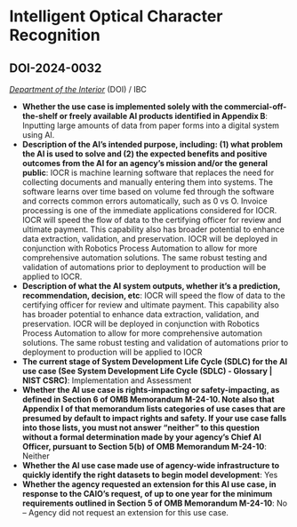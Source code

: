 # Intelligent Optical Character Recognition
## DOI-2024-0032
_[Department of the Interior](<../3_agency/Department of the Interior.md>)_ (DOI) / IBC


+ **Whether the use case is implemented solely with the commercial-off-the-shelf or freely available AI products identified in Appendix B**: Inputting large amounts of data from paper forms into a digital system using AI.
+ **Description of the AI’s intended purpose, including: (1) what problem the AI is used to solve and (2) the expected benefits and positive outcomes from the AI for an agency’s mission and/or the general public**: IOCR is machine learning software that replaces the need for collecting documents and manually entering them into systems.  The software learns over time based on volume fed through the software and corrects common errors automatically, such as 0 vs O.  Invoice processing is one of the immediate applications considered for IOCR.  IOCR will speed the flow of data to the certifying officer for review and ultimate payment.  This capability also has broader potential to enhance data extraction, validation, and preservation.  IOCR will be deployed in conjunction with Robotics Process Automation to allow for more comprehensive automation solutions. The same robust testing and validation of automations prior to deployment to production will be applied to IOCR.
+ **Description of what the AI system outputs, whether it’s a prediction, recommendation, decision, etc**: IOCR will speed the flow of data to the certifying officer for review and ultimate payment.  This capability also has broader potential to enhance data extraction, validation, and preservation.  IOCR will be deployed in conjunction with Robotics Process Automation to allow for more comprehensive automation solutions. The same robust testing and validation of automations prior to deployment to production will be applied to IOCR
+ **The current stage of System Development Life Cycle (SDLC) for the AI use case (See System Development Life Cycle (SDLC) - Glossary | NIST CSRC)**: Implementation and Assessment
+ **Whether the AI use case is rights-impacting or safety-impacting, as defined in Section 6 of OMB Memorandum M-24-10. Note also that Appendix I of that memorandum lists categories of use cases that are presumed by default to impact rights and safety. If your use case falls into those lists, you must not answer “neither” to this question without a formal determination made by your agency’s Chief AI Officer, pursuant to Section 5(b) of OMB Memorandum M-24-10**: Neither
+ **Whether the AI use case made use of agency-wide infrastructure to quickly identify the right datasets to begin model development**: Yes
+ **Whether the agency requested an extension for this AI use case, in response to the CAIO’s request, of up to one year for the minimum requirements outlined in Section 5 of OMB Memorandum M-24-10**: No – Agency did not request an extension for this use case.